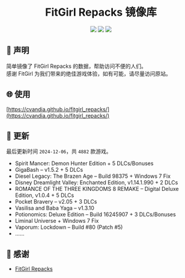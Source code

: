 ﻿<div align="center">

# FitGirl Repacks 镜像库

![](https://count.getloli.com/get/@fitgirl_repacks?theme=booru-lewd)
![](https://img.shields.io/badge/ci-passing-brightgreen.svg?logo=github) ![](https://img.shields.io/badge/license-MIT-brightgreen.svg)

</div>

## 📜 声明
简单镜像了 FitGirl Repacks 的数据，帮助访问不便的人们。  
感谢 FitGirl 为我们带来的绝佳游戏体验，如有可能，请尽量访问原站。

## 🌐 使用
[https://cvandia.github.io/fitgirl_repacks/](https://cvandia.github.io/fitgirl_repacks/)

## 🔄 更新
最后更新时间 `2024-12-06`，共 `4882` 款游戏。
- Spirit Mancer: Demon Hunter Edition + 5 DLCs/Bonuses
- GigaBash – v1.5.2 + 5 DLCs
- Diesel Legacy: The Brazen Age – Build 98375 + Windows 7 Fix
- Disney Dreamlight Valley: Enchanted Edition, v1.14.1.990 + 2 DLCs
- ROMANCE OF THE THREE KINGDOMS 8 REMAKE – Digital Deluxe Edition, v1.0.4 + 5 DLCs
- Pocket Bravery – v2.05 + 3 DLCs
- Vasilisa and Baba Yaga – v1.3.10
- Potionomics: Deluxe Edition – Build 16245907 + 3 DLCs/Bonuses
- Liminal Universe + Windows 7 Fix
- Vaporum: Lockdown – Build #80 (Patch #5)
- ……

## 🙏 感谢
- [FitGirl Repacks](https://fitgirl-repacks.site/)